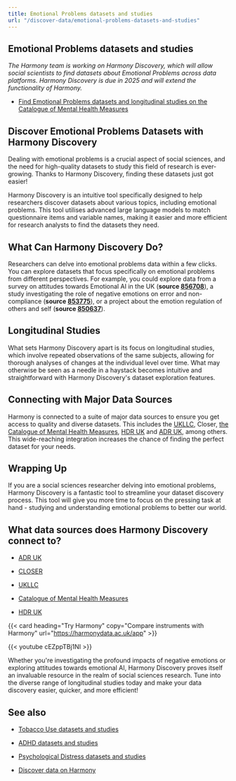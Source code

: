 ```yaml
---
title: Emotional Problems datasets and studies
url: "/discover-data/emotional-problems-datasets-and-studies"
---
```


## Emotional Problems datasets and studies

*The Harmony team is working on Harmony Discovery, which will allow social scientists to find datasets about Emotional Problems across data platforms. Harmony Discovery is due in 2025 and will extend the functionality of Harmony.*

* [Find Emotional Problems datasets and longitudinal studies on the Catalogue of Mental Health Measures](https://www.cataloguementalhealth.ac.uk/?content=search&query=Topic:emotional+problems)

## Discover Emotional Problems Datasets with Harmony Discovery

Dealing with emotional problems is a crucial aspect of social sciences, and the need for high-quality datasets to study this field of research is ever-growing. Thanks to Harmony Discovery, finding these datasets just got easier!

Harmony Discovery is an intuitive tool specifically designed to help researchers discover datasets about various topics, including emotional problems. This tool utilises advanced large language models to match questionnaire items and variable names, making it easier and more efficient for research analysts to find the datasets they need.

## What Can Harmony Discovery Do?

Researchers can delve into emotional problems data within a few clicks. You can explore datasets that focus specifically on emotional problems from different perspectives. For example, you could explore data from a survey on attitudes towards Emotional AI in the UK (**source [856708](https://reshare.ukdataservice.ac.uk/856708)**), a study investigating the role of negative emotions on error and non-compliance (**source [853775](https://reshare.ukdataservice.ac.uk/853775)**), or a project about the emotion regulation of others and self (**source [850637](https://reshare.ukdataservice.ac.uk/850637)**).

## Longitudinal Studies

What sets Harmony Discovery apart is its focus on longitudinal studies, which involve repeated observations of the same subjects, allowing for thorough analyses of changes at the individual level over time. What may otherwise be seen as a needle in a haystack becomes intuitive and straightforward with Harmony Discovery's dataset exploration features.

## Connecting with Major Data Sources

Harmony is connected to a suite of major data sources to ensure you get access to quality and diverse datasets. This includes the [UKLLC](https://explore.ukllc.ac.uk), Closer, [the Catalogue of Mental Health Measures](https://www.cataloguementalhealth.ac.uk/), [HDR UK](https://www.hdruk.ac.uk/) and [ADR UK](https://www.adruk.org/), among others. This wide-reaching integration increases the chance of finding the perfect dataset for your needs.

## Wrapping Up

If you are a social sciences researcher delving into emotional problems, Harmony Discovery is a fantastic tool to streamline your dataset discovery process. This tool will give you more time to focus on the pressing task at hand - studying and understanding emotional problems to better our world.


## What data sources does Harmony Discovery connect to?

* [ADR UK](https://www.adruk.org/data-access/data-catalogue/)

* [CLOSER](https://closer.ac.uk/)

* [UKLLC](https://explore.ukllc.ac.uk)

* [Catalogue of Mental Health Measures](https://www.cataloguementalhealth.ac.uk/)

* [HDR UK](https://www.healthdatagateway.org/)

{{< card heading="Try Harmony" copy="Compare instruments with Harmony" url="https://harmonydata.ac.uk/app" >}}

{{< youtube cEZppTBj1NI >}}


Whether you're investigating the profound impacts of negative emotions or exploring attitudes towards emotional AI, Harmony Discovery proves itself an invaluable resource in the realm of social sciences research. Tune into the diverse range of longitudinal studies today and make your data discovery easier, quicker, and more efficient!

## See also

* [Tobacco Use datasets and studies](/discover-data/tobacco-use-datasets-and-studies)

* [ADHD datasets and studies](/discover-data/adhd-datasets-and-studies)

* [Psychological Distress datasets and studies](/discover-data/psychological-distress-datasets-and-studies)

* [Discover data on Harmony](/discover-data/)